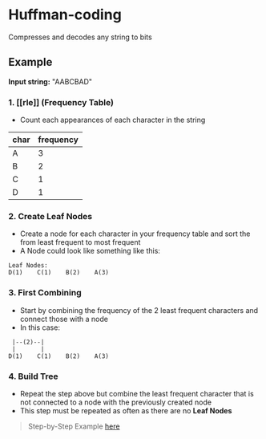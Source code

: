 # Huffman-coding

Compresses and decodes any string to bits

## Example

**Input string:** "AABCBAD"

### 1. [[rle]] (Frequency Table)

- Count each appearances of each character in the string

| **char** | **frequency** |
| -------- | ------------- |
| A        | 3             |
| B        | 2             |
| C        | 1             |
| D        | 1             |

### 2. Create Leaf Nodes

- Create a node for each character in your frequency table and sort the from least frequent to most frequent
- A Node could look like something like this:
```plaintext
Leaf Nodes:
D(1)    C(1)    B(2)    A(3)
```

### 3. First Combining

- Start by combining the frequency of the 2 least frequent characters and connect those with a node
- In this case:
```plaintext
 |--(2)--|
 |       |
D(1)    C(1)    B(2)    A(3)
```

### 4. Build Tree

 - Repeat the step above but combine the least frequent character that is not connected to a node with the previously created node
 - This step must be repeated as often as there are no **Leaf Nodes**


> Step-by-Step Example [here](https://www.youtube.com/watch?v=iEm1NRyEe5c)
